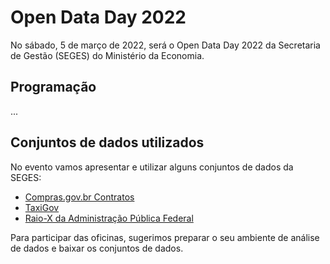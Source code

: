 # Open Data Day 2022

No sábado, 5 de março de 2022, será o Open Data Day 2022 da Secretaria
de Gestão (SEGES) do Ministério da Economia.

## Programação

...

## Conjuntos de dados utilizados

No evento vamos apresentar e utilizar alguns conjuntos de dados da SEGES:

* [Compras.gov.br Contratos](https://dados.gov.br/dataset/comprasnet-contratos)
* [TaxiGov](https://dados.gov.br/dataset/corridas-do-taxigov)
* [Raio-X da Administração Pública Federal](https://dados.gov.br/dataset/raio-x-da-administracao-publica-federal) 

Para participar das oficinas, sugerimos preparar o seu ambiente de
análise de dados e baixar os conjuntos de dados.

